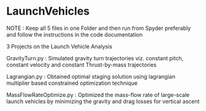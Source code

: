 # LaunchVehicles

NOTE : Keep all 5 files in one Folder and then run from Spyder preferably and follow the instructions in the code documentation

3 Projects on the Launch Vehicle Analysis

GravityTurn.py : Simulated gravity turn trajectories viz. constant pitch, constant velocity and constant Thrust-by-mass trajectories

Lagrangian.py :  Obtained optimal staging solution using lagrangian multiplier based constrained optimization technique

MassFlowRateOptimize.py : Optimized the mass-flow rate of large-scale launch vehicles by minimizing the gravity and drag losses for vertical ascent
